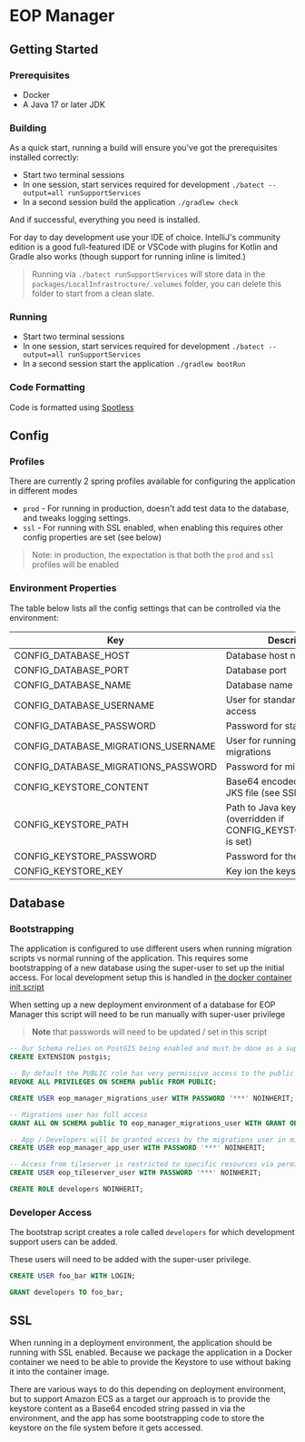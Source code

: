 # EOP Manager

## Getting Started

### Prerequisites

* Docker
* A Java 17 or later JDK

### Building

As a quick start, running a build will ensure you've got the prerequisites installed correctly:

* Start two terminal sessions
* In one session, start services required for development ```./batect --output=all runSupportServices```
* In a second session build the application ```./gradlew check```

And if successful, everything you need is installed.

For day to day development use your IDE of choice. IntelliJ's community edition is a good full-featured IDE or VSCode
with plugins for Kotlin and Gradle also works (though support for running inline is limited.)

> Running via `./batect runSupportServices` will store data in the `packages/LocalInfrastructure/.volumes` folder, you can delete this folder to
> start from a clean slate.

### Running

* Start two terminal sessions
* In one session, start services required for development ```./batect --output=all runSupportServices```
* In a second session start the application ```./gradlew bootRun```

### Code Formatting

Code is formatted using [Spotless](https://github.com/diffplug/spotless)

## Config

### Profiles

There are currently 2 spring profiles available for configuring the application in different modes

* `prod` - For running in production, doesn't add test data to the database, and tweaks logging settings.
* `ssl` - For running with SSL enabled, when enabling this requires other config properties are set (see below)

> Note: in production, the expectation is that both the `prod` and `ssl` profiles will be enabled

### Environment Properties

The table below lists all the config settings that can be controlled via the environment:

| Key                                 | Description                                                          | Default   | Profiles |
|-------------------------------------|----------------------------------------------------------------------|-----------|----------|
| CONFIG_DATABASE_HOST                | Database host name                                                   | localhost | default  |
| CONFIG_DATABASE_PORT                | Database port                                                        | 5432      | default  |
| CONFIG_DATABASE_NAME                | Database name                                                        | eop_dev   | default  |
| CONFIG_DATABASE_USERNAME            | User for standard database access                                    | postgres  | default  |
| CONFIG_DATABASE_PASSWORD            | Password for standard user                                           | password  | default  |
| CONFIG_DATABASE_MIGRATIONS_USERNAME | User for running database migrations                                 | postgres  | default  |
| CONFIG_DATABASE_MIGRATIONS_PASSWORD | Password for migrations user                                         | password  | default  | 
| CONFIG_KEYSTORE_CONTENT             | Base64 encoded content of JKS file (see SSL section)                 | NONE      | ssl      | 
| CONFIG_KEYSTORE_PATH                | Path to Java keystore (overridden if CONFIG_KEYSTORE_CONTENT is set) | NONE      | ssl      | 
| CONFIG_KEYSTORE_PASSWORD            | Password for the Keystore                                            | NONE      | ssl      | 
| CONFIG_KEYSTORE_KEY                 | Key ion the keystore for SSL                                         | NONE      | ssl      | 

## Database

### Bootstrapping

The application is configured to use different users when running migration scripts vs normal running of the
application. This requires some bootstrapping of a new database using the super-user to set up the initial access. For
local development setup this is handled in [the docker container init script](packages/LocalInfrastructure/.batect/database/init.sql)

When setting up a new deployment environment of a database for EOP Manager this script will need to be run manually with
super-user privilege

> **Note** that passwords will need to be updated / set in this script

```sql
-- Our Schema relies on PostGIS being enabled and must be done as a super-user
CREATE EXTENSION postgis;

-- By default the PUBLIC role has very permissive access to the public schema this is to lock that down to only GRANTED permissions
REVOKE ALL PRIVILEGES ON SCHEMA public FROM PUBLIC;

CREATE USER eop_manager_migrations_user WITH PASSWORD '***' NOINHERIT;

-- Migrations user has full access
GRANT ALL ON SCHEMA public TO eop_manager_migrations_user WITH GRANT OPTION;

-- App / Developers will be granted access by the migrations user in migration scripts
CREATE USER eop_manager_app_user WITH PASSWORD '***' NOINHERIT;

-- Access from tileserver is restricted to specific resources via permission grants in migrations.
CREATE USER eop_tileserver_user WITH PASSWORD '***' NOINHERIT;

CREATE ROLE developers NOINHERIT;
```

### Developer Access

The bootstrap script creates a role called `developers` for which development support users can be added.

These users will need to be added with the super-user privilege.

```sql
CREATE USER foo_bar WITH LOGIN;

GRANT developers TO foo_bar;
```

## SSL

When running in a deployment environment, the application should be running with SSL enabled. Because we package the
application in a Docker container we need to be able to provide the Keystore to use without baking it into the container
image.

There are various ways to do this depending on deployment environment, but to support Amazon ECS as a target our
approach is to provide the keystore content as a Base64 encoded string passed in via the environment, and the app has
some bootstrapping code to store the keystore on the file system before it gets accessed.
